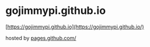 # gojimmypi.github.io

[https://gojimmypi.github.io](https://gojimmypi.github.io/)

hosted by [pages.github.com/](https://pages.github.com/)
